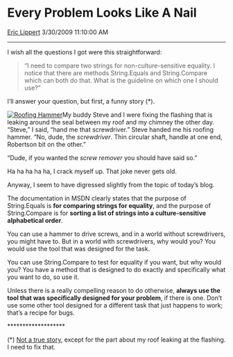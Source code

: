 <div id="page">

# Every Problem Looks Like A Nail

[Eric Lippert](https://social.msdn.microsoft.com/profile/Eric%20Lippert) 3/30/2009 11:10:00 AM

-----

<div id="content">

<div class="mine">

I wish all the questions I got were this straightforward:

> “I need to compare two strings for non-culture-sensitive equality. I notice that there are methods String.Equals and String.Compare which can both do that. What is the guideline on which one I should use?”

I’ll answer your question, but first, a funny story (\*).

[![Roofing Hammer](https://msdnshared.blob.core.windows.net/media/TNBlogsFS/BlogFileStorage/blogs_msdn/ericlippert/WindowsLiveWriter/EveryProblemLooksLikeANail_7B33/Roofing%20Hammer_6.gif "Roofing Hammer")](http://www.hammersource.com/Specialty_Trades2.html)My buddy Steve and I were fixing the flashing that is leaking around the seal between my roof and my chimney the other day. “Steve,” I said, “hand me that screwdriver.” Steve handed me his roofing hammer. “No, dude, the *screwdriver*. Thin circular shaft, handle at one end, Robertson bit on the other.”

“Dude, if you wanted the *screw remover* you should have said so.”

Ha ha ha ha ha, I crack myself up. That joke never gets old.

Anyway, I seem to have digressed slightly from the topic of today’s blog.

The documentation in MSDN clearly states that the purpose of String.Equals is **for comparing strings for equality**, and the purpose of String.Compare is for **sorting a list of strings into a culture-sensitive alphabetical order**.

You can use a hammer to drive screws, and in a world without screwdrivers, you might have to. But in a world with screwdrivers, why would you? You would use the tool that was designed for the task.

You can use String.Compare to test for equality if you want, but why would you? You have a method that is designed to do exactly and specifically what you want to do, so use it.

Unless there is a really compelling reason to do otherwise, **always use the tool that was specifically designed for your problem**, if there is one. Don’t use some other tool designed for a different task that just happens to work; that’s a recipe for bugs.

\*\*\*\*\*\*\*\*\*\*\*\*\*\*\*\*\*\*\*

(\*) [Not a true story](http://www.netfunny.com/rhf/jokes/92q3/scremov.html), except for the part about my roof leaking at the flashing. I need to fix that.

</div>

</div>

</div>

